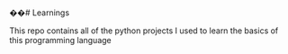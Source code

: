 ��#   L e a r n i n g s 


This repo contains all of the python projects I used to learn the basics of this programming language

 
 
